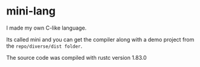 # mini-lang
I made my own C-like language. 

Its called mini and you can get the compiler along with a demo project from the `repo/diverse/dist folder`.

The source code was compiled with rustc version 1.83.0

